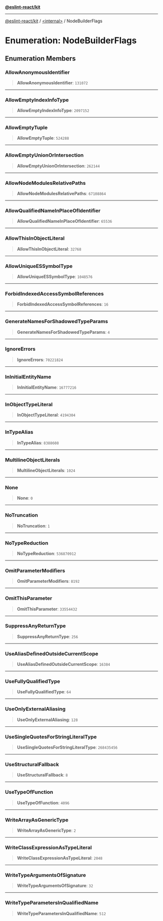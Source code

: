 [**@eslint-react/kit**](../../README.md)

***

[@eslint-react/kit](../../README.md) / [\<internal\>](../README.md) / NodeBuilderFlags

# Enumeration: NodeBuilderFlags

## Enumeration Members

### AllowAnonymousIdentifier

> **AllowAnonymousIdentifier**: `131072`

***

### AllowEmptyIndexInfoType

> **AllowEmptyIndexInfoType**: `2097152`

***

### AllowEmptyTuple

> **AllowEmptyTuple**: `524288`

***

### AllowEmptyUnionOrIntersection

> **AllowEmptyUnionOrIntersection**: `262144`

***

### AllowNodeModulesRelativePaths

> **AllowNodeModulesRelativePaths**: `67108864`

***

### AllowQualifiedNameInPlaceOfIdentifier

> **AllowQualifiedNameInPlaceOfIdentifier**: `65536`

***

### AllowThisInObjectLiteral

> **AllowThisInObjectLiteral**: `32768`

***

### AllowUniqueESSymbolType

> **AllowUniqueESSymbolType**: `1048576`

***

### ForbidIndexedAccessSymbolReferences

> **ForbidIndexedAccessSymbolReferences**: `16`

***

### GenerateNamesForShadowedTypeParams

> **GenerateNamesForShadowedTypeParams**: `4`

***

### IgnoreErrors

> **IgnoreErrors**: `70221824`

***

### InInitialEntityName

> **InInitialEntityName**: `16777216`

***

### InObjectTypeLiteral

> **InObjectTypeLiteral**: `4194304`

***

### InTypeAlias

> **InTypeAlias**: `8388608`

***

### MultilineObjectLiterals

> **MultilineObjectLiterals**: `1024`

***

### None

> **None**: `0`

***

### NoTruncation

> **NoTruncation**: `1`

***

### NoTypeReduction

> **NoTypeReduction**: `536870912`

***

### OmitParameterModifiers

> **OmitParameterModifiers**: `8192`

***

### OmitThisParameter

> **OmitThisParameter**: `33554432`

***

### SuppressAnyReturnType

> **SuppressAnyReturnType**: `256`

***

### UseAliasDefinedOutsideCurrentScope

> **UseAliasDefinedOutsideCurrentScope**: `16384`

***

### UseFullyQualifiedType

> **UseFullyQualifiedType**: `64`

***

### UseOnlyExternalAliasing

> **UseOnlyExternalAliasing**: `128`

***

### UseSingleQuotesForStringLiteralType

> **UseSingleQuotesForStringLiteralType**: `268435456`

***

### UseStructuralFallback

> **UseStructuralFallback**: `8`

***

### UseTypeOfFunction

> **UseTypeOfFunction**: `4096`

***

### WriteArrayAsGenericType

> **WriteArrayAsGenericType**: `2`

***

### WriteClassExpressionAsTypeLiteral

> **WriteClassExpressionAsTypeLiteral**: `2048`

***

### WriteTypeArgumentsOfSignature

> **WriteTypeArgumentsOfSignature**: `32`

***

### WriteTypeParametersInQualifiedName

> **WriteTypeParametersInQualifiedName**: `512`
